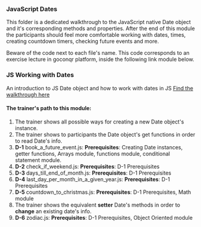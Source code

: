 ### JavaScript Dates

This folder is a dedicated walkthrough to the JavaScript native Date object and it's corresponding methods
and properties. After the end of this module the participants should feel more comfortable working with
dates, times, creating countdown timers, checking future events and more.

Beware of the code next to each file's name. This code corresponds to an exercise lecture in goconqr
platform, inside the following link module below.

### JS Working with Dates

An introduction to JS Date object and how to work with dates in JS [Find the walkthrough here](https://www.goconqr.com/en-US/c/62108/course_modules/92797)

#### The trainer's path to this module:

1. The trainer shows all possible ways for creating a new Date object's instance.
2. The trainer shows to participants the Date object's get functions in order to read Date's info.
3. **D-1** book_a_future_event.js: **Prerequisites**: Creating Date instances, getter functions, Arrays module, functions module, conditional statement module.
4. **D-2** check_if_weekend.js: **Prerequisites**: D-1 Prerequisites
5. **D-3** days_till_end_of_month.js: **Prerequisites**: D-1 Prerequisites
6. **D-4** last_day_per_month_in_a_given_year.js: **Prerequisites**: D-1 Prerequisites
7. **D-5** countdown_to_christmas.js: **Prerequisites**: D-1 Prerequisites, Math module
8. The trainer shows the equivalent **setter** Date's methods in order to **change** an existing date's info.
9. **D-6** zodiac.js: **Prerequisites**: D-1 Prerequisites, Object Oriented module
